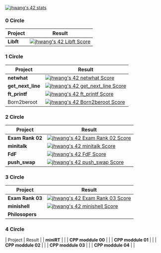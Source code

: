 [![jhwang's 42 stats](https://badge42.vercel.app/api/v2/cl9xv8g0400490fliuujexogw/stats?cursusId=21&coalitionId=86)](https://github.com/JaeSeoKim/badge42) 


### 0 Circle
| Project | Result |
| - | - |
| **Libft** | [![jhwang's 42 Libft Score](https://badge42.vercel.app/api/v2/cl9xv8g0400490fliuujexogw/project/2060610)](https://github.com/JaeSeoKim/badge42) |

### 1 Circle
| Project | Result |
| - | - |
| **netwhat**       | [![jhwang's 42 netwhat Score](https://badge42.vercel.app/api/v2/cl9xv8g0400490fliuujexogw/project/2062925)](https://github.com/JaeSeoKim/badge42) |
| **get_next_line** | [![jhwang's 42 get_next_line Score](https://badge42.vercel.app/api/v2/cl9xv8g0400490fliuujexogw/project/2861217)](https://github.com/JaeSeoKim/badge42) |
| **ft_printf**     | [![jhwang's 42 ft_printf Score](https://badge42.vercel.app/api/v2/cl9xv8g0400490fliuujexogw/project/2884525)](https://github.com/JaeSeoKim/badge42) |
| Born2beroot       | [![jhwang's 42 Born2beroot Score](https://badge42.vercel.app/api/v2/cl9xv8g0400490fliuujexogw/project/2899402)](https://github.com/JaeSeoKim/badge42) |

### 2 Circle
| Project | Result |
| - | - |
| **Exam Rank 02** | [![jhwang's 42 Exam Rank 02 Score](https://badge42.vercel.app/api/v2/cl9xv8g0400490fliuujexogw/project/2911664)](https://github.com/JaeSeoKim/badge42) |
| **minitalk**     | [![jhwang's 42 minitalk Score](https://badge42.vercel.app/api/v2/cl9xv8g0400490fliuujexogw/project/2919163)](https://github.com/JaeSeoKim/badge42) |
| **FdF**          | [![jhwang's 42 FdF Score](https://badge42.vercel.app/api/v2/cl9xv8g0400490fliuujexogw/project/2949963)](https://github.com/JaeSeoKim/badge42) |
| **push_swap**    | [![jhwang's 42 push_swap Score](https://badge42.vercel.app/api/v2/cl9xv8g0400490fliuujexogw/project/2982153)](https://github.com/JaeSeoKim/badge42) |

### 3 Circle
| Project | Result |
| - | - |
| **Exam Rank 03** | [![jhwang's 42 Exam Rank 03 Score](https://badge42.vercel.app/api/v2/cl9xv8g0400490fliuujexogw/project/3044502)](https://github.com/JaeSeoKim/badge42) |
| **minishell**    | [![jhwang's 42 minishell Score](https://badge42.vercel.app/api/v2/cl9xv8g0400490fliuujexogw/project/3063950)](https://github.com/JaeSeoKim/badge42) |
| **Philosopers**  |  |

### 4 Circle
| Project | Result |
| **miniRT** |  |
| **CPP moddule 00** |  |
| **CPP moddule 01** |  |
| **CPP moddule 02** |  |
| **CPP moddule 03** |  |
| **CPP moddule 04** |  |
